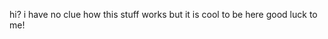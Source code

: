 hi? 
i have no clue how this stuff works but it is cool to be here
good luck to me!

<!---
tanv-g/tanv-g is a ✨ special ✨ repository because its `README.md` (this file) appears on your GitHub profile.
You can click the Preview link to take a look at your changes.
--->
